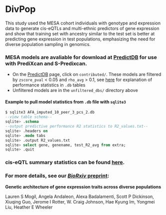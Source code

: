 # DivPop
This study used the MESA cohort individuals with genotype and expression data to generate cis-eQTLs and multi-ethnic predictors of gene expression and show that training set with ancestry similar to the test set is better at predicting gene expression in test populations, emphasizing the need for diverse population sampling in genomics. 
### MESA models are avaliable for download at [PredictDB](http://predictdb.org/) for use with PrediXcan and S-Predixcan.
- On the [PredictDB](http://predictdb.org/) page, click on `contributed/`. These models are filtered by `zscore_pval` < 0.05 and `rho_avg` > 0.1, see [here](https://s3.amazonaws.com/predictdb2/GTEx-V7_HapMap-2017-11-29_README.txt) for explanation of performance statistics in `.db` tables 
- Unfiltered models are in the `unfiltered_dbs/` directory above

#### Example to pull model statistics from `.db` file with `sqlite3`
```sql
$ sqlite3 AFA_imputed_10_peer_3_pcs_2.db
--view table schema--
sqlite> .schema
--output predictive performance R2 statistics to R2_values.txt--
sqlite> .headers on
sqlite> .mode tabs
sqlite> .output R2_values.txt
sqlite> select gene, genename, test_R2_avg from extra;
sqlite> .quit
```

### cis-eQTL summary statistics can be found [here](https://www.dropbox.com/sh/f6un5evevyvvyl9/AAA3sfa1DgqY67tx4q36P341a?dl=0).

### For more details, see our [*BioRxiv* preprint](https://doi.org/10.1101/245761):
**Genetic architecture of gene expression traits across diverse populations**

Lauren S Mogil, Angela Andaleon, Alexa Badalamenti, Scott P Dickinson, Xiuqing Guo, Jerome I Rotter, W. Craig Johnson, Hae Kyung Im, Yongmei Liu, Heather E Wheeler
